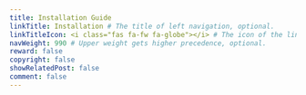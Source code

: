 ```yaml
---
title: Installation Guide
linkTitle: Installation # The title of left navigation, optional.
linkTitleIcon: <i class="fas fa-fw fa-globe"></i> # The icon of the link title, optional.
navWeight: 990 # Upper weight gets higher precedence, optional.
reward: false
copyright: false
showRelatedPost: false
comment: false
---
```

